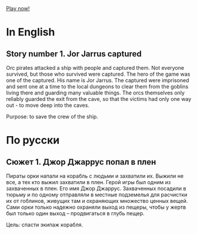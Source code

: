 [Play now!](https://psqq.github.io/story-number-1-jor-jarrus-captured/)

# In English

## Story number 1. Jor Jarrus captured

Orc pirates attacked a ship with people and captured them.
Not everyone survived, but those who survived were captured.
The hero of the game was one of the captured. His name is Jor Jarrus.
The captured were imprisoned and sent one at a time to the local dungeons 
to clear them from the goblins living there and guarding many valuable things. 
The orcs themselves only reliably guarded the exit from the cave, so that the 
victims had only one way out - to move deep into the caves.

Purpose: to save the crew of the ship.

# По русски

## Сюжет 1.  Джор Джаррус попал в плен

Пираты орки напали на корабль с людьми и захватили их. Выжили не все, а тех кто выжил захватили в плен. Герой игры был одним из захваченных в плен. Его имя Джор Джаррус. Захваченных посадили в тюрьму и по одному отправляли в местные подземелья для расчистки их от гоблинов, живущих там и охраняющих множество ценных вещей. Сами орки только надежно охраняли выход из пещеры, чтобы у жертв был только один выход – продвигаться в глубь пещер.

Цель: спасти экипаж корабля.
